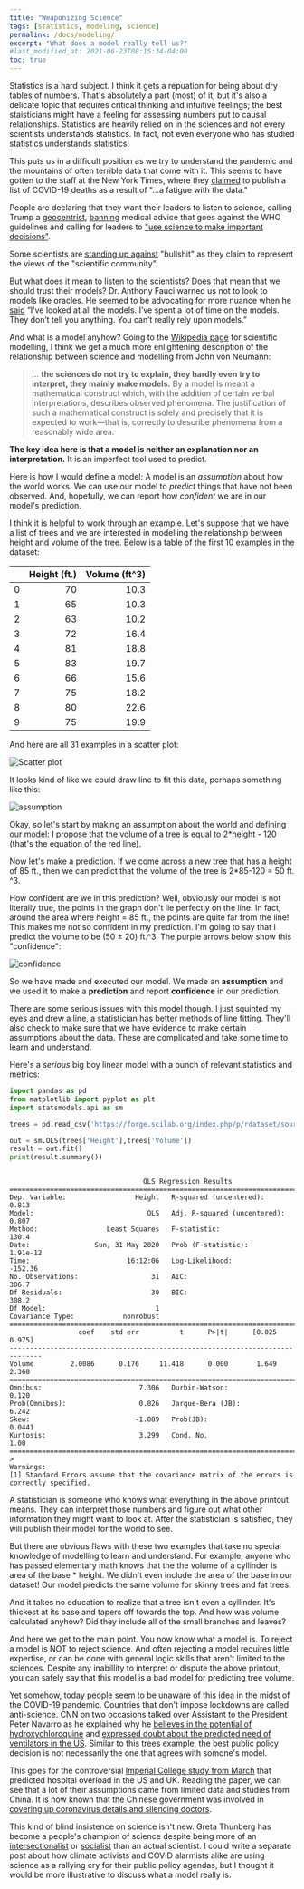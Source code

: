 ```yaml
---
title: "Weaponizing Science"
tags: [statistics, modeling, science]
permalink: /docs/modeling/
excerpt: "What does a model really tell us?"
#last_modified_at: 2021-06-23T08:15:34-04:00
toc: true
---
```


Statistics is a hard subject. I think it gets a repuation for being about dry tables of numbers. That's absolutely a part (most) of it, but it's also a delicate topic that requires critical thinking and intuitive feelings; the best staisticians might have a feeling for assessing numbers put to causal relationships. Statistics are heavily relied on in the sciences and not every scientists understands statistics. In fact, not even everyone who has studied statistics understands statistics!

This puts us in a difficult position as we try to understand the pandemic and the mountains of often terrible data that come with it. This seems to have gotten to the staff at the New York Times, where they [claimed](https://www.nytimes.com/2020/05/23/reader-center/coronavirus-new-york-times-front-page.html) to publish a list of COVID-19 deaths as a result of "...a fatigue with the data."

People are declaring that they want their leaders to listen to science, calling Trump a [geocentrist](https://www.salon.com/2020/05/03/our-anti-science-leaders-are-the-geocentrists-of-today/), [banning](https://www.bbc.com/news/technology-52388586) medical advice that goes against the WHO guidelines and calling for leaders to ["use science to make important decisions"](https://thehill.com/opinion/healthcare/499952-listen-to-experts-and-tackle-the-toxic-chemical-crisis-contributing-to). 

Some scientists are [standing up against](https://www.theguardian.com/world/2020/apr/28/there-is-no-absolute-truth-an-infectious-disease-expert-on-covid-19-misinformation-and-bullshit) "bullshit" as they claim to represent the views of the "scientific community".

But what does it mean to listen to the scientists? Does that mean that we should trust their models? Dr. Anthony Fauci warned us not to look to models like oracles. He seemed to be advocating for more nuance when he [said](https://www.washingtonpost.com/health/2020/04/02/experts-trumps-advisers-doubt-white-houses-240000-coronavirus-deaths-estimate/) “I’ve looked at all the models. I’ve spent a lot of time on the models. They don’t tell you anything. You can’t really rely upon models.”

And what is a model anyhow? Going to the [Wikipedia page](https://en.wikipedia.org/wiki/Scientific_modelling) for scientific modelling, I think we get a much more enlightening description of the relationship between science and modelling from John von Neumann:

> ... **the sciences do not try to explain, they hardly even try to interpret, they mainly make models.** By a model is meant a mathematical construct which, with the addition of certain verbal interpretations, describes observed phenomena. The justification of such a mathematical construct is solely and precisely that it is expected to work—that is, correctly to describe phenomena from a reasonably wide area.

**The key idea here is that a model is neither an explanation nor an interpretation.** It is an imperfect tool used to predict.

Here is how I would define a model: A model is an *assumption* about how the world works. We can use our model to *predict* things that have not been observed. And, hopefully, we can report how *confident* we are in our model's prediction.

I think it is helpful to work through an example. Let's suppose that we have a list of trees and we are interested in modelling the relationship between height and volume of the tree. Below is a table of the first 10 examples in the dataset:

|    |   Height (ft.) |   Volume (ft^3) |
|---:|---------:|---------:|
|  0 |       70 |     10.3 |
|  1 |       65 |     10.3 |
|  2 |       63 |     10.2 |
|  3 |       72 |     16.4 |
|  4 |       81 |     18.8 |
|  5 |       83 |     19.7 |
|  6 |       66 |     15.6 |
|  7 |       75 |     18.2 |
|  8 |       80 |     22.6 |
|  9 |       75 |     19.9 |

And here are all 31 examples in a scatter plot:

![Scatter plot](/assets/modeling/treeplot.jpg)

It looks kind of like we could draw  line to fit this data, perhaps something like this:

![assumption](/assets/modeling/assumption.jpg)

Okay, so let's start by making an assumption about the world and defining our model: I propose that the volume of a tree is equal to 2\*height \- 120 (that's the equation of the red line).

Now let's make a prediction. If we come across a new tree that has a height of 85 ft., then we can predict that the volume of the tree is 2\*85-120 = 50 ft. ^3.

How confident are we in this prediction? Well, obviously our model is not literally true, the points in the graph don't lie perfectly on the line. In fact, around the area where height = 85 ft., the points are quite far from the line! This makes me not so confident in my prediction. I'm going to say that I predict the volume to be (50 ± 20) ft.^3. The purple arrows below show this "confidence":

![confidence](/assets/modeling/confidence.jpg)

So we have made and executed our model. We made an **assumption** and we used it to make a **prediction** and report **confidence** in our prediction.

There are some serious issues with this model though. I just squinted my eyes and drew a line, a statistician has better methods of line fitting. They'll also check to make sure that we have evidence to make certain assumptions about the data. These are complicated and take some time to learn and understand.

Here's a *serious* big boy linear model with a bunch of relevant statistics and metrics:

```python
import pandas as pd
from matplotlib import pyplot as plt
import statsmodels.api as sm

trees = pd.read_csv('https://forge.scilab.org/index.php/p/rdataset/source/file/master/csv/datasets/trees.csv')

out = sm.OLS(trees['Height'],trees['Volume'])
result = out.fit()
print(result.summary())
```

```

                                 OLS Regression Results                                
=======================================================================================
Dep. Variable:                 Height   R-squared (uncentered):                   0.813
Model:                            OLS   Adj. R-squared (uncentered):              0.807
Method:                 Least Squares   F-statistic:                              130.4
Date:                Sun, 31 May 2020   Prob (F-statistic):                    1.91e-12
Time:                        16:12:06   Log-Likelihood:                         -152.36
No. Observations:                  31   AIC:                                      306.7
Df Residuals:                      30   BIC:                                      308.2
Df Model:                           1                                                  
Covariance Type:            nonrobust                                                  
==============================================================================
                 coef    std err          t      P>|t|      [0.025      0.975]
------------------------------------------------------------------------------
Volume         2.0086      0.176     11.418      0.000       1.649       2.368
==============================================================================
Omnibus:                        7.306   Durbin-Watson:                   0.120
Prob(Omnibus):                  0.026   Jarque-Bera (JB):                6.242
Skew:                          -1.089   Prob(JB):                       0.0441
Kurtosis:                       3.299   Cond. No.                         1.00
==============================================================================
>
Warnings:
[1] Standard Errors assume that the covariance matrix of the errors is correctly specified.
```

A statistician is someone who knows what everything in the above printout means. They can interpret those numbers and figure out what other information they might want to look at. After the statistician is satisfied, they will publish their model for the world to see.

But there are obvious flaws with these two examples that take no special knowledge of modelling to learn and understand. For example, anyone who has passed elementary math knows that the the volume of a cyllinder is area of the base \* height. We didn't even include the area of the base in our dataset! Our model predicts the same volume for skinny trees and fat trees. 

And it takes no education to realize that a tree isn't even a cyllinder. It's thickest at its base and tapers off towards the top. And how was volume calculated anyhow? Did they include all of the small branches and leaves?

And here we get to the main point. You now know what a model is. To reject a model is NOT to reject science. And often rejecting a model requires little expertise, or can be done with general logic skills that aren't limited to the sciences. Despite any inabillity to interpret or dispute the above printout, you can safely say that this model is a bad model for predicting tree volume.

Yet somehow, today people seem to be unaware of this idea in the midst of the COVID-19 pandemic. Countries that don't impose lockdowns are called anti-science. CNN on two occasions talked over Assistant to the President Peter Navarro as he explained why he [believes in the potential of hydroxychloroquine](https://www.axios.com/peter-navarro-hydroxychloroquine-coronavirus-cnn-a915585b-55dd-4f32-a2ae-b8bb06474973.html) and [expressed doubt about the predicted need of ventilators in the US](https://www.cnn.com/videos/politics/2020/03/26/peter-navarro-intv-supply-of-masks-medical-supplies-sot-ath-vpx.cnn).  Similar to this trees example, the best public policy decision is not necessarily the one that agrees with somone's model.

This goes for the controversial [Imperial College study from March](https://www.imperial.ac.uk/media/imperial-college/medicine/sph/ide/gida-fellowships/Imperial-College-COVID19-NPI-modelling-16-03-2020.pdf) that predicted hospital overload in the US and UK. Reading the paper, we can see that a lot of their assumptions came from limited data and studies from China. It is now known that the Chinese government was involved in [covering up coronavirus details and silencing doctors](https://nypost.com/2020/05/06/finally-the-world-is-catching-on-to-chinas-coronavirus-lies/).  

This kind of blind insistence on science isn't new. Greta Thunberg has become a people's champion of science despite being more of an [intersectionalist](https://disrn.com/news/greta-thunberg-climate-crisis-not-just-about-environment-but-also-colonial-racist-patriarchal-systems-of-oppression) or [socialist](https://www.youtube.com/watch?v=xVlRompc1yE) than an actual scientist. I could write a separate post about how climate activists and COVID alarmists alike are using science as a rallying cry for their public policy agendas, but I thought it would be more illustrative to discuss what a model really is. 

